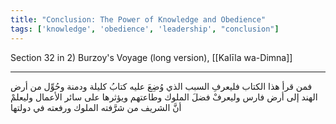 ```yaml
---
title: "Conclusion: The Power of Knowledge and Obedience"
tags: ['knowledge', 'obedience', 'leadership', "conclusion"]
---
```


 Section 32 in 2) Burzoy's Voyage (long version), [[Kalīla wa-Dimna]]

---
فمن قرأ هذا الكتاب فليعرفِ السبب الذي وُضِعَ عليه كتابُ كليلة ودمنة وحُوِّل من أرض الهند إلى أرض فارس وليعرفْ فضلَ الملوك وطاعتهم ويؤثرها على سائر الأعمال وليعلمْ أنَّ الشريف من شرَّفته الملوك ورفعته في دولتها
